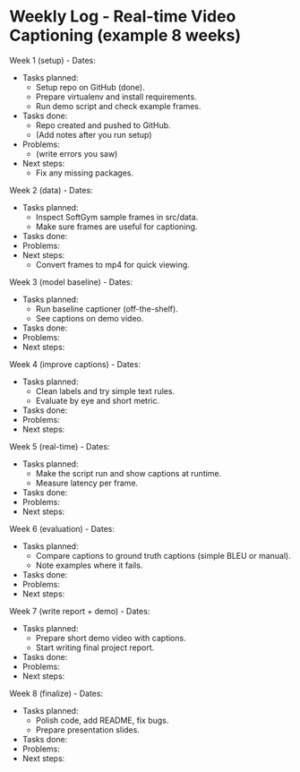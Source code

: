 # Weekly Log - Real-time Video Captioning (example 8 weeks)

Week 1 (setup) - Dates:
- Tasks planned:
  - Setup repo on GitHub (done).
  - Prepare virtualenv and install requirements.
  - Run demo script and check example frames.
- Tasks done:
  - Repo created and pushed to GitHub.
  - (Add notes after you run setup)
- Problems:
  - (write errors you saw)
- Next steps:
  - Fix any missing packages.

Week 2 (data) - Dates:
- Tasks planned:
  - Inspect SoftGym sample frames in src/data.
  - Make sure frames are useful for captioning.
- Tasks done:
- Problems:
- Next steps:
  - Convert frames to mp4 for quick viewing.

Week 3 (model baseline) - Dates:
- Tasks planned:
  - Run baseline captioner (off-the-shelf).
  - See captions on demo video.
- Tasks done:
- Problems:
- Next steps:

Week 4 (improve captions) - Dates:
- Tasks planned:
  - Clean labels and try simple text rules.
  - Evaluate by eye and short metric.
- Tasks done:
- Problems:
- Next steps:

Week 5 (real-time) - Dates:
- Tasks planned:
  - Make the script run and show captions at runtime.
  - Measure latency per frame.
- Tasks done:
- Problems:
- Next steps:

Week 6 (evaluation) - Dates:
- Tasks planned:
  - Compare captions to ground truth captions (simple BLEU or manual).
  - Note examples where it fails.
- Tasks done:
- Problems:
- Next steps:

Week 7 (write report + demo) - Dates:
- Tasks planned:
  - Prepare short demo video with captions.
  - Start writing final project report.
- Tasks done:
- Problems:
- Next steps:

Week 8 (finalize) - Dates:
- Tasks planned:
  - Polish code, add README, fix bugs.
  - Prepare presentation slides.
- Tasks done:
- Problems:
- Next steps:

